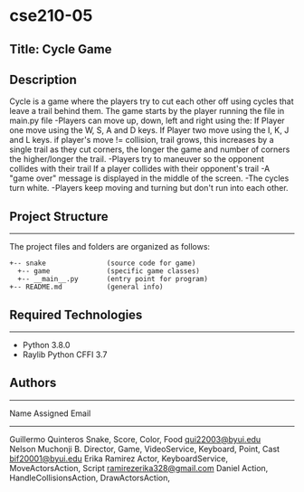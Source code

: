 # cse210-05
## Title: Cycle Game

## Description
Cycle is a game where the players try to cut each other off using cycles that leave a trail behind them.
The game starts by the player running the file in main.py file
-Players can move up, down, left and right using the:
If Player one move using the W, S, A and D keys.
If Player two move using the I, K, J and L keys.
if player's move != collision,  trail grows, this increases by a single trail as they cut corners, the longer the game and number of corners the higher/longer the trail. 
-Players try to maneuver so the opponent collides with their trail
If a player collides with their opponent's trail
-A "game over" message is displayed in the middle of the screen.
-The cycles turn white.
-Players keep moving and turning but don't run into each other.


## Project Structure
---
The project files and folders are organized as follows:
```
+-- snake               (source code for game)
  +-- game              (specific game classes)
  +-- __main__.py       (entry point for program)
+-- README.md           (general info)
```

## Required Technologies
---
* Python 3.8.0
* Raylib Python CFFI 3.7

## Authors
---
Name                        Assigned                                                    Email
___________________         _______________________________________________             ________________
Guillermo Quinteros         Snake, Score, Color, Food                                   qui22003@byui.edu        
Nelson Muchonji B.          Director, Game, VideoService, Keyboard, Point, Cast         bif20001@byui.edu
Erika Ramirez               Actor, KeyboardService, MoveActorsAction, Script            ramirezerika328@gmail.com
Daniel                      Action, HandleCollisionsAction, DrawActorsAction,
